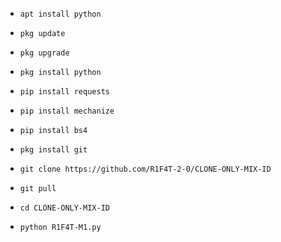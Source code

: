 
-     apt install python

-     pkg update

-     pkg upgrade

-     pkg install python

-     pip install requests

-     pip install mechanize

-     pip install bs4

-     pkg install git

-     git clone https://github.com/R1F4T-2-0/CLONE-ONLY-MIX-ID

-     git pull

-     cd CLONE-ONLY-MIX-ID

-     python R1F4T-M1.py
